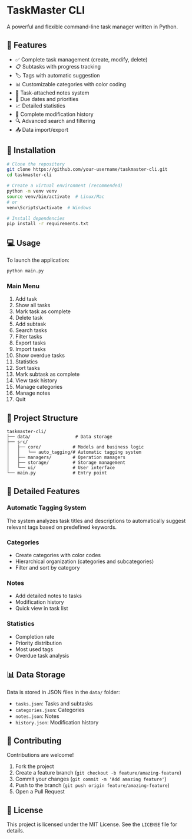 # TaskMaster CLI

A powerful and flexible command-line task manager written in Python.

## 🌟 Features

- ✅ Complete task management (create, modify, delete)
- 📋 Subtasks with progress tracking
- 🏷️ Tags with automatic suggestion
- 📊 Customizable categories with color coding
- 📝 Task-attached notes system
- 📅 Due dates and priorities
- 📈 Detailed statistics
- 📜 Complete modification history
- 🔍 Advanced search and filtering
- 📤 Data import/export

## 🚀 Installation

```bash
# Clone the repository
git clone https://github.com/your-username/taskmaster-cli.git
cd taskmaster-cli

# Create a virtual environment (recommended)
python -m venv venv
source venv/bin/activate  # Linux/Mac
# or
venv\Scripts\activate  # Windows

# Install dependencies
pip install -r requirements.txt
```

## 💻 Usage

To launch the application:

```bash
python main.py
```

### Main Menu

1. Add task
2. Show all tasks
3. Mark task as complete
4. Delete task
5. Add subtask
6. Search tasks
7. Filter tasks
8. Export tasks
9. Import tasks
10. Show overdue tasks
11. Statistics
12. Sort tasks
13. Mark subtask as complete
14. View task history
15. Manage categories
16. Manage notes
17. Quit

## 📁 Project Structure

```
taskmaster-cli/
├── data/                 # Data storage
├── src/            
│   ├── core/            # Models and business logic
│   │   └── auto_tagging/# Automatic tagging system
│   ├── managers/        # Operation managers
│   ├── storage/         # Storage management
│   └── ui/              # User interface
└── main.py              # Entry point
```

## 🎯 Detailed Features

### Automatic Tagging System

The system analyzes task titles and descriptions to automatically suggest relevant tags based on predefined keywords.

### Categories

- Create categories with color codes
- Hierarchical organization (categories and subcategories)
- Filter and sort by category

### Notes

- Add detailed notes to tasks
- Modification history
- Quick view in task list

### Statistics

- Completion rate
- Priority distribution
- Most used tags
- Overdue task analysis

## 📊 Data Storage

Data is stored in JSON files in the `data/` folder:

- `tasks.json`: Tasks and subtasks
- `categories.json`: Categories
- `notes.json`: Notes
- `history.json`: Modification history

## 🤝 Contributing

Contributions are welcome!

1. Fork the project
2. Create a feature branch (`git checkout -b feature/amazing-feature`)
3. Commit your changes (`git commit -m 'Add amazing feature'`)
4. Push to the branch (`git push origin feature/amazing-feature`)
5. Open a Pull Request

## 📝 License

This project is licensed under the MIT License. See the `LICENSE` file for details.
